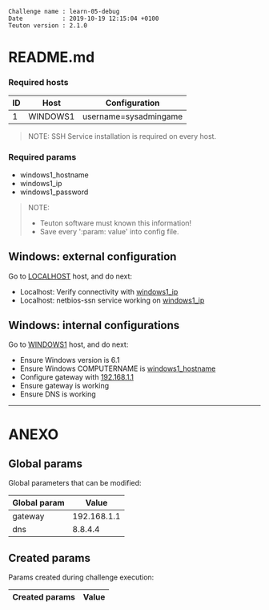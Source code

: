 
```
Challenge name : learn-05-debug
Date           : 2019-10-19 12:15:04 +0100
Teuton version : 2.1.0
```
# README.md

### Required hosts

| ID | Host | Configuration |
| -- | ---- | ------------- |
|1|WINDOWS1|username=sysadmingame|

> NOTE: SSH Service installation is required on every host.

### Required params
* windows1_hostname
* windows1_ip
* windows1_password

> NOTE:
> * Teuton software must known this information!
> * Save every ':param: value' into config file.

## Windows: external configuration


Go to [LOCALHOST](#required-hosts) host, and do next:

* Localhost: Verify connectivity with [windows1_ip](#required-params)
* Localhost: netbios-ssn service working on [windows1_ip](#required-params)

## Windows: internal configurations


Go to [WINDOWS1](#required-hosts) host, and do next:

* Ensure Windows version is 6.1
* Ensure Windows COMPUTERNAME is [windows1_hostname](#required-params)
* Configure gateway with [192.168.1.1](#global-params)
* Ensure gateway is working
* Ensure DNS is working

---
# ANEXO

## Global params

Global parameters that can be modified:

| Global param | Value |
| ------------ | ----- |
|gateway|192.168.1.1|
|dns|8.8.4.4|

## Created params

Params created during challenge execution:

| Created params | Value |
| -------------- | ----- |

